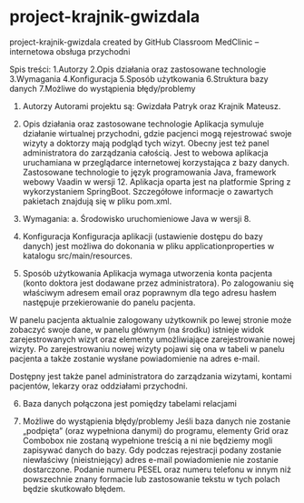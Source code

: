 # project-krajnik-gwizdala
project-krajnik-gwizdala created by GitHub Classroom
MedClinic – internetowa obsługa przychodni

Spis treści: 
1.Autorzy
2.Opis działania oraz zastosowane technologie
3.Wymagania
4.Konfiguracja
5.Sposób użytkowania
6.Struktura bazy danych
7.Możliwe do wystąpienia błędy/problemy

1.	Autorzy
Autorami projektu są: Gwizdała Patryk oraz Krajnik Mateusz.
2.	Opis działania oraz zastosowane technologie
Aplikacja symuluje działanie wirtualnej przychodni, gdzie pacjenci mogą rejestrować swoje wizyty a doktorzy mają podgląd tych wizyt. Obecny jest też panel administratora do zarządzania całością. Jest to webowa aplikacja uruchamiana w przeglądarce internetowej korzystająca z bazy danych. Zastosowane technologie to język programowania Java, framework webowy Vaadin w wersji 12. Aplikacja oparta jest na platformie Spring z wykorzystaniem SpringBoot. Szczegółowe informacje o zawartych pakietach znajdują się w pliku pom.xml.

3.	Wymagania:
a.	Środowisko uruchomieniowe Java w wersji 8.
4.	Konfiguracja
Konfiguracja aplikacji (ustawienie dostępu do bazy danych) jest możliwa do dokonania w pliku applicationproperties w katalogu src/main/resources. 

5.	Sposób użytkowania
Aplikacja wymaga utworzenia konta pacjenta (konto doktora jest dodawane przez administratora). Po zalogowaniu się właściwym adresem email oraz poprawnym dla tego adresu hasłem następuje przekierowanie do panelu pacjenta.

 W panelu pacjenta aktualnie zalogowany użytkownik po lewej stronie może zobaczyć swoje dane, w panelu głównym (na środku) istnieje widok zarejestrowanych wizyt oraz elementy umożliwiające zarejestrowanie nowej wizyty.
Po zarejestrowaniu nowej wizyty pojawi się ona w tabeli w panelu pacjenta a także zostanie wysłane powiadomienie na adres e-mail.

Dostępny jest także panel administratora do zarządzania wizytami, kontami pacjentów, lekarzy oraz oddziałami przychodni.

6.	Baza danych połączona jest pomiędzy tabelami relacjami  

7.	Możliwe do wystąpienia błędy/problemy
Jeśli baza danych nie zostanie „podpięta” (oraz wypełniona danymi) do programu, elementy Grid oraz Combobox nie zostaną wypełnione treścią a ni nie będziemy mogli zapisywać danych do bazy.
Gdy podczas rejestracji podany zostanie niewłaściwy (nieistniejący)  adres e-mail powiadomienie nie zostanie dostarczone.
Podanie numeru PESEL oraz numeru telefonu w innym niż powszechnie znany formacie lub zastosowanie tekstu w tych polach będzie skutkowało błędem.
